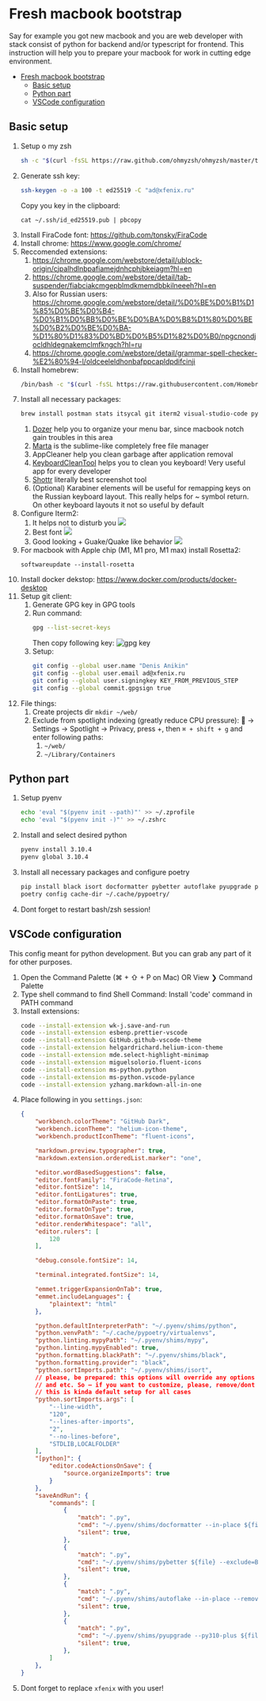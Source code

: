 # Fresh macbook bootstrap
Say for example you got new macbook and you are web developer with stack consist of python for backend and/or typescript for frontend. This instruction will help you to prepare your macbook for work in cutting edge environment.
- [Fresh macbook bootstrap](#fresh-macbook-bootstrap)
  - [Basic setup](#basic-setup)
  - [Python part](#python-part)
  - [VSCode configuration](#vscode-configuration)

## Basic setup
1. Setup o my zsh
    ```bash
    sh -c "$(curl -fsSL https://raw.github.com/ohmyzsh/ohmyzsh/master/tools/install.sh)"
    ```
1. Generate ssh key:
    ```bash
    ssh-keygen -o -a 100 -t ed25519 -C "ad@xfenix.ru"
    ```
    Copy you key in the clipboard:
    ```
    cat ~/.ssh/id_ed25519.pub | pbcopy
    ```
1. Install FiraCode font: https://github.com/tonsky/FiraCode
1. Install chrome: https://www.google.com/chrome/
1. Reccomended extensions:
   1. https://chrome.google.com/webstore/detail/ublock-origin/cjpalhdlnbpafiamejdnhcphjbkeiagm?hl=en
   1. https://chrome.google.com/webstore/detail/tab-suspender/fiabciakcmgepblmdkmemdbbkilneeeh?hl=en
   1. Also for Russian users: https://chrome.google.com/webstore/detail/%D0%BE%D0%B1%D1%85%D0%BE%D0%B4-%D0%B1%D0%BB%D0%BE%D0%BA%D0%B8%D1%80%D0%BE%D0%B2%D0%BE%D0%BA-%D1%80%D1%83%D0%BD%D0%B5%D1%82%D0%B0/npgcnondjocldhldegnakemclmfkngch?hl=ru
   1. https://chrome.google.com/webstore/detail/grammar-spell-checker-%E2%80%94-l/oldceeleldhonbafppcapldpdifcinji
1. Install homebrew:
    ```bash
    /bin/bash -c "$(curl -fsSL https://raw.githubusercontent.com/Homebrew/install/HEAD/install.sh)"
    ```
1. Install all necessary packages:
    ```bash
    brew install postman stats itsycal git iterm2 visual-studio-code pyenv gpg-suite shottr marta node dozer appcleaner keyboardcleantool karabiner-elements
    ```
    1. <a href="https://github.com/Mortennn/Dozer" target="_blank">Dozer</a> help you to organize your menu bar, since macbook notch gain troubles in this area
    1. <a href="https://marta.sh" target="_blank">Marta</a> is the sublime-like completely free file manager
    1. AppCleaner help you clean garbage after application removal
    1. <a href="https://folivora.ai/keyboardcleantool">KeyboardCleanTool</a> helps you to clean you keyboard! Very useful app for every developer
    1. <a href="https://shottr.cc/">Shottr</a> literally best screenshot tool
    1. (Optional) Karabiner elements will be useful for remapping keys on the Russian keyboard layout. This really helps for ~ symbol return. On other keyboard layouts it not so useful by default
1. Configure Iterm2:
   1. It helps not to disturb you ![](iterm2-part1.png)
   1. Best font ![](iterm2-part2.png)
   1. Good looking + Guake/Quake like behavior ![](iterm2-part3.png)
1. For macbook with Apple chip (M1, M1 pro, M1 max) install Rosetta2: 
    ```
    softwareupdate --install-rosetta
    ```
1. Install docker dekstop: https://www.docker.com/products/docker-desktop
1. Setup git client:
   1. Generate GPG key in GPG tools
   1. Run command:
        ```bash
        gpg --list-secret-keys
        ```
        Then copy following key:
        ![gpg key](./gpg-key.png)
   1. Setup:  
        ```bash
        git config --global user.name "Denis Anikin"
        git config --global user.email ad@xfenix.ru
        git config --global user.signingkey KEY_FROM_PREVIOUS_STEP
        git config --global commit.gpgsign true
        ```
1. File things:
   1. Create projects dir `mkdir ~/web/`
   1. Exclude from spotlight indexing (greatly reduce CPU pressure):  -> Settings -> Spotlight -> Privacy, press +, then `⌘ + shift + g` and enter following paths:
      1. `~/web/`
      1. `~/Library/Containers`

## Python part
1. Setup pyenv
    ```bash
    echo 'eval "$(pyenv init --path)"' >> ~/.zprofile
    echo 'eval "$(pyenv init -)"' >> ~/.zshrc
    ```
1. Install and select desired python
   ```bash
   pyenv install 3.10.4
   pyenv global 3.10.4
   ```
1. Install all necessary packages and configure poetry
    ```bash
    pip install black isort docformatter pybetter autoflake pyupgrade poetry
    poetry config cache-dir ~/.cache/pypoetry/
    ```
1. Dont forget to restart bash/zsh session!

## VSCode configuration
This config meant for python development. But you can grab any part of it for other purposes.<br>
1. Open the Command Palette (⌘ + ⇧ + P on Mac) OR View ❯ Command Palette
1. Type shell command to find Shell Command: Install 'code' command in PATH command
1. Install extensions:
    ```bash
    code --install-extension wk-j.save-and-run
    code --install-extension esbenp.prettier-vscode
    code --install-extension GitHub.github-vscode-theme
    code --install-extension helgardrichard.helium-icon-theme
    code --install-extension mde.select-highlight-minimap
    code --install-extension miguelsolorio.fluent-icons
    code --install-extension ms-python.python
    code --install-extension ms-python.vscode-pylance
    code --install-extension yzhang.markdown-all-in-one
    ```
1. Place following in you `settings.json`:
    ```json
    {
        "workbench.colorTheme": "GitHub Dark",
        "workbench.iconTheme": "helium-icon-theme",
        "workbench.productIconTheme": "fluent-icons",

        "markdown.preview.typographer": true,
        "markdown.extension.orderedList.marker": "one",

        "editor.wordBasedSuggestions": false,
        "editor.fontFamily": "FiraCode-Retina",
        "editor.fontSize": 14,
        "editor.fontLigatures": true,
        "editor.formatOnPaste": true,
        "editor.formatOnType": true,
        "editor.formatOnSave": true,
        "editor.renderWhitespace": "all",
        "editor.rulers": [
            120
        ],

        "debug.console.fontSize": 14,

        "terminal.integrated.fontSize": 14,

        "emmet.triggerExpansionOnTab": true,
        "emmet.includeLanguages": {
            "plaintext": "html"
        },

        "python.defaultInterpreterPath": "~/.pyenv/shims/python",
        "python.venvPath": "~/.cache/pypoetry/virtualenvs",
        "python.linting.mypyPath": "~/.pyenv/shims/mypy",
        "python.linting.mypyEnabled": true,
        "python.formatting.blackPath": "~/.pyenv/shims/black",
        "python.formatting.provider": "black",
        "python.sortImports.path": "~/.pyenv/shims/isort",
        // please, be prepared: this options will override any options in your isort.cfg, pyproject.toml
        // and etc. So — if you want to customize, please, remove/dont copy this options
        // this is kinda default setup for all cases
        "python.sortImports.args": [
            "--line-width",
            "120",
            "--lines-after-imports",
            "2",
            "--no-lines-before",
            "STDLIB,LOCALFOLDER"
        ],
        "[python]": {
            "editor.codeActionsOnSave": {
                "source.organizeImports": true
            }
        },
        "saveAndRun": {
            "commands": [
                {
                    "match": ".py",
                    "cmd": "~/.pyenv/shims/docformatter --in-place ${file}",
                    "silent": true,
                },
                {
                    "match": ".py",
                    "cmd": "~/.pyenv/shims/pybetter ${file} --exclude=B004",
                    "silent": true,
                },
                {
                    "match": ".py",
                    "cmd": "~/.pyenv/shims/autoflake --in-place --remove-all-unused-imports --remove-unused-variables --ignore-init-module-imports --remove-duplicate-keys ${file}",
                    "silent": true,
                },
                {
                    "match": ".py",
                    "cmd": "~/.pyenv/shims/pyupgrade --py310-plus ${file}",
                    "silent": true,
                },
            ]
        },
    }
    ```
1. Dont forget to replace `xfenix` with you user!
